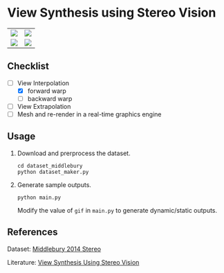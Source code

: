 # View Synthesis using Stereo Vision
|    |   |
| ------------ | ------------ |
| <img src="outputs/Pipes.gif"/> | <img src="outputs/Classroom1.gif"/> |
| <img src="outputs/Motorcycle.gif"/> | <img src="outputs/Playroom.gif"/> |

## Checklist
- [ ] View Interpolation
    - [x] forward warp
    - [ ] backward warp
- [ ] View Extrapolation
- [ ] Mesh and re-render in a real-time graphics engine

## Usage
1. Download and prerprocess the dataset.
    ```
    cd dataset_middlebury
    python dataset_maker.py
    ```

2. Generate sample outputs. 
    ```
    python main.py
    ```
    Modify the value of `gif` in `main.py` to generate dynamic/static outputs.

## References
Dataset: [Middlebury 2014 Stereo](https://vision.middlebury.edu/stereo/data/scenes2014/)

Literature: [View Synthesis Using Stereo Vision](https://www.cs.middlebury.edu/~schar/papers/thesis-lncs.pdf)